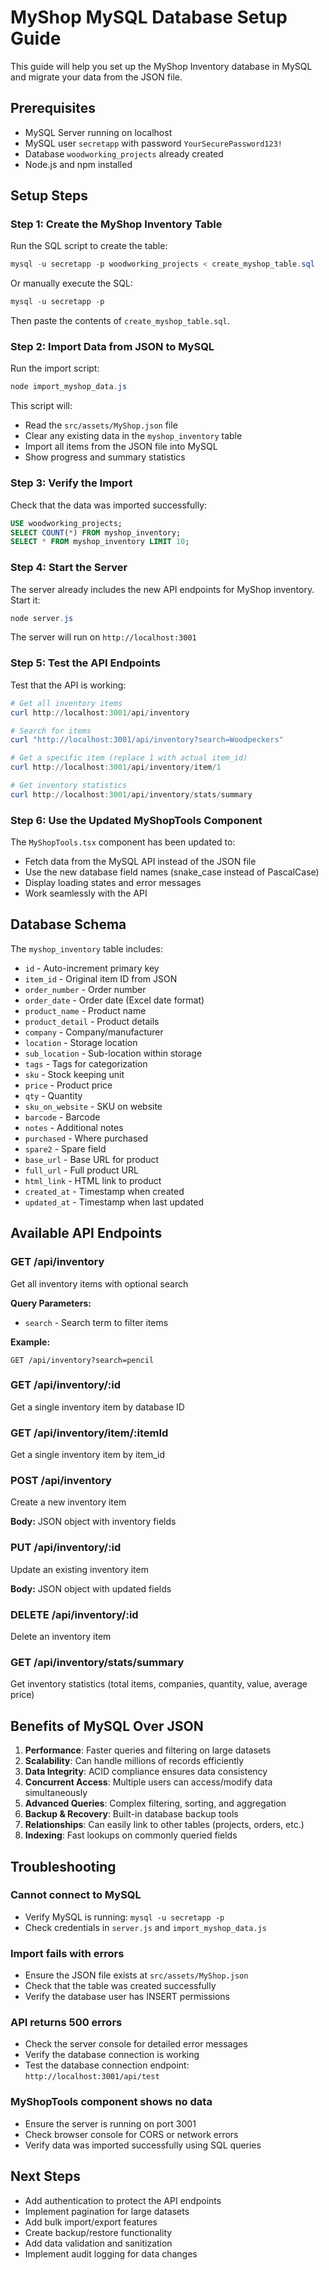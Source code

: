 # MyShop MySQL Database Setup Guide

This guide will help you set up the MyShop Inventory database in MySQL and migrate your data from the JSON file.

## Prerequisites

- MySQL Server running on localhost
- MySQL user `secretapp` with password `YourSecurePassword123!`
- Database `woodworking_projects` already created
- Node.js and npm installed

## Setup Steps

### Step 1: Create the MyShop Inventory Table

Run the SQL script to create the table:

```powershell
mysql -u secretapp -p woodworking_projects < create_myshop_table.sql
```

Or manually execute the SQL:

```powershell
mysql -u secretapp -p
```

Then paste the contents of `create_myshop_table.sql`.

### Step 2: Import Data from JSON to MySQL

Run the import script:

```powershell
node import_myshop_data.js
```

This script will:
- Read the `src/assets/MyShop.json` file
- Clear any existing data in the `myshop_inventory` table
- Import all items from the JSON file into MySQL
- Show progress and summary statistics

### Step 3: Verify the Import

Check that the data was imported successfully:

```sql
USE woodworking_projects;
SELECT COUNT(*) FROM myshop_inventory;
SELECT * FROM myshop_inventory LIMIT 10;
```

### Step 4: Start the Server

The server already includes the new API endpoints for MyShop inventory. Start it:

```powershell
node server.js
```

The server will run on `http://localhost:3001`

### Step 5: Test the API Endpoints

Test that the API is working:

```powershell
# Get all inventory items
curl http://localhost:3001/api/inventory

# Search for items
curl "http://localhost:3001/api/inventory?search=Woodpeckers"

# Get a specific item (replace 1 with actual item_id)
curl http://localhost:3001/api/inventory/item/1

# Get inventory statistics
curl http://localhost:3001/api/inventory/stats/summary
```

### Step 6: Use the Updated MyShopTools Component

The `MyShopTools.tsx` component has been updated to:
- Fetch data from the MySQL API instead of the JSON file
- Use the new database field names (snake_case instead of PascalCase)
- Display loading states and error messages
- Work seamlessly with the API

## Database Schema

The `myshop_inventory` table includes:

- `id` - Auto-increment primary key
- `item_id` - Original item ID from JSON
- `order_number` - Order number
- `order_date` - Order date (Excel date format)
- `product_name` - Product name
- `product_detail` - Product details
- `company` - Company/manufacturer
- `location` - Storage location
- `sub_location` - Sub-location within storage
- `tags` - Tags for categorization
- `sku` - Stock keeping unit
- `price` - Product price
- `qty` - Quantity
- `sku_on_website` - SKU on website
- `barcode` - Barcode
- `notes` - Additional notes
- `purchased` - Where purchased
- `spare2` - Spare field
- `base_url` - Base URL for product
- `full_url` - Full product URL
- `html_link` - HTML link to product
- `created_at` - Timestamp when created
- `updated_at` - Timestamp when last updated

## Available API Endpoints

### GET /api/inventory
Get all inventory items with optional search

**Query Parameters:**
- `search` - Search term to filter items

**Example:**
```
GET /api/inventory?search=pencil
```

### GET /api/inventory/:id
Get a single inventory item by database ID

### GET /api/inventory/item/:itemId
Get a single inventory item by item_id

### POST /api/inventory
Create a new inventory item

**Body:** JSON object with inventory fields

### PUT /api/inventory/:id
Update an existing inventory item

**Body:** JSON object with updated fields

### DELETE /api/inventory/:id
Delete an inventory item

### GET /api/inventory/stats/summary
Get inventory statistics (total items, companies, quantity, value, average price)

## Benefits of MySQL Over JSON

1. **Performance**: Faster queries and filtering on large datasets
2. **Scalability**: Can handle millions of records efficiently
3. **Data Integrity**: ACID compliance ensures data consistency
4. **Concurrent Access**: Multiple users can access/modify data simultaneously
5. **Advanced Queries**: Complex filtering, sorting, and aggregation
6. **Backup & Recovery**: Built-in database backup tools
7. **Relationships**: Can easily link to other tables (projects, orders, etc.)
8. **Indexing**: Fast lookups on commonly queried fields

## Troubleshooting

### Cannot connect to MySQL
- Verify MySQL is running: `mysql -u secretapp -p`
- Check credentials in `server.js` and `import_myshop_data.js`

### Import fails with errors
- Ensure the JSON file exists at `src/assets/MyShop.json`
- Check that the table was created successfully
- Verify the database user has INSERT permissions

### API returns 500 errors
- Check the server console for detailed error messages
- Verify the database connection is working
- Test the database connection endpoint: `http://localhost:3001/api/test`

### MyShopTools component shows no data
- Ensure the server is running on port 3001
- Check browser console for CORS or network errors
- Verify data was imported successfully using SQL queries

## Next Steps

- Add authentication to protect the API endpoints
- Implement pagination for large datasets
- Add bulk import/export features
- Create backup/restore functionality
- Add data validation and sanitization
- Implement audit logging for data changes
